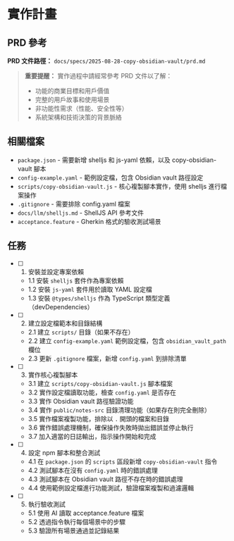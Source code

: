 # 實作計畫

## PRD 參考

**PRD 文件路徑：** `docs/specs/2025-08-28-copy-obsidian-vault/prd.md`

> **重要提醒：** 實作過程中請經常參考 PRD 文件以了解：
>
> - 功能的商業目標和用戶價值
> - 完整的用戶故事和使用場景
> - 非功能性需求（性能、安全性等）
> - 系統架構和技術決策的背景脈絡

## 相關檔案

- `package.json` - 需要新增 shelljs 和 js-yaml 依賴，以及 copy-obsidian-vault 腳本
- `config-example.yaml` - 範例設定檔，包含 Obsidian vault 路徑設定
- `scripts/copy-obsidian-vault.js` - 核心複製腳本實作，使用 shelljs 進行檔案操作
- `.gitignore` - 需要排除 config.yaml 檔案
- `docs/llm/shelljs.md` - ShellJS API 參考文件
- `acceptance.feature` - Gherkin 格式的驗收測試場景

## 任務

- [ ] 1. 安裝並設定專案依賴
  - 1.1 安裝 `shelljs` 套件作為專案依賴
  - 1.2 安裝 `js-yaml` 套件用於讀取 YAML 設定檔
  - 1.3 安裝 `@types/shelljs` 作為 TypeScript 類型定義（devDependencies）

- [ ] 2. 建立設定檔範本和目錄結構
  - 2.1 建立 `scripts/` 目錄（如果不存在）
  - 2.2 建立 `config-example.yaml` 範例設定檔，包含 `obsidian_vault_path` 欄位
  - 2.3 更新 `.gitignore` 檔案，新增 `config.yaml` 到排除清單

- [ ] 3. 實作核心複製腳本
  - 3.1 建立 `scripts/copy-obsidian-vault.js` 腳本檔案
  - 3.2 實作設定檔讀取功能，檢查 `config.yaml` 是否存在
  - 3.3 實作 Obsidian vault 路徑驗證功能
  - 3.4 實作 `public/notes-src` 目錄清理功能（如果存在則完全刪除）
  - 3.5 實作檔案複製功能，排除以 `.` 開頭的檔案和目錄
  - 3.6 實作錯誤處理機制，確保操作失敗時拋出錯誤並停止執行
  - 3.7 加入適當的日誌輸出，指示操作開始和完成

- [ ] 4. 設定 npm 腳本和整合測試
  - 4.1 在 `package.json` 的 `scripts` 區段新增 `copy-obsidian-vault` 指令
  - 4.2 測試腳本在沒有 `config.yaml` 時的錯誤處理
  - 4.3 測試腳本在 Obsidian vault 路徑不存在時的錯誤處理
  - 4.4 使用範例設定檔進行功能測試，驗證檔案複製和過濾邏輯

- [ ] 5. 執行驗收測試
  - 5.1 使用 AI 讀取 acceptance.feature 檔案
  - 5.2 透過指令執行每個場景中的步驟
  - 5.3 驗證所有場景通過並記錄結果